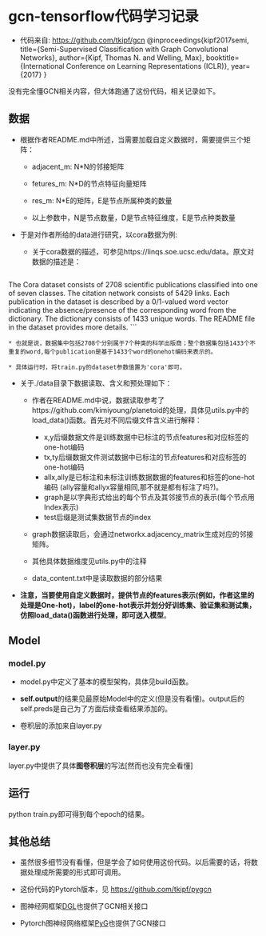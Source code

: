# gcn-tensorflow代码学习记录

* 代码来自: https://github.com/tkipf/gcn
@inproceedings{kipf2017semi,
  title={Semi-Supervised Classification with Graph Convolutional Networks},
  author={Kipf, Thomas N. and Welling, Max},
  booktitle={International Conference on Learning Representations (ICLR)},
  year={2017}
}

没有完全懂GCN相关内容，但大体跑通了这份代码，相关记录如下。

## 数据

* 根据作者README.md中所述，当需要加载自定义数据时，需要提供三个矩阵：

    * adjacent_m: N*N的邻接矩阵
    
    * fetures_m: N*D的节点特征向量矩阵
    
    * res_m: N*E的矩阵，E是节点所属种类的数量
    
    * 以上参数中，N是节点数量，D是节点特征维度，E是节点种类数量

* 于是对作者所给的data进行研究，以cora数据为例:

    * 关于cora数据的描述，可参见https://linqs.soe.ucsc.edu/data。原文对数据的描述是：
    
    ```angular2html
The Cora dataset consists of 2708 scientific publications classified into one of seven classes. The citation network consists of 5429 links. Each publication in the dataset is described by a 0/1-valued word vector indicating the absence/presence of the corresponding word from the dictionary. The dictionary consists of 1433 unique words. The README file in the dataset provides more details. 
    ```
    
    * 也就是说，数据集中包括2708个分别属于7个种类的科学出版商；整个数据集包括1433个不重复的word,每个publication是基于1433个word的onehot编码来表示的。
    
    * 具体运行时，将train.py的dataset参数值置为'cora'即可。
    
* 关于./data目录下数据读取、含义和预处理如下：
    
    * 作者在README.md中说，数据读取参考了https://github.com/kimiyoung/planetoid的处理，具体见utils.py中的load_data()函数。首先对不同后缀文件含义进行解释：
    
        * x,y后缀数据文件是训练数据中已标注的节点features和对应标签的one-hot编码
        * tx,ty后缀数据文件测试数据中已标注的节点features和对应标签的one-hot编码
        * allx,ally是已标注和未标注训练数据数据的features和标签的one-hot编码 (ally容量和allyx容量相同,那不就是都有标注了吗?)。
        * graph是以字典形式给出的每个节点及其邻接节点的表示(每个节点用Index表示)
        * test后缀是测试集数据节点的index
    
    * graph数据读取后，会通过networkx.adjacency_matrix生成对应的邻接矩阵。
    
    * 其他具体数据维度见utils.py中的注释
    * data_content.txt中是读取数据的部分结果
    
* **注意，当要使用自定义数据时，提供节点的features表示(例如，作者这里的处理是One-hot)，label的one-hot表示并划分好训练集、验证集和测试集，仿照load_data()函数进行处理，即可送入模型**。
                

## Model

### model.py

* model.py中定义了基本的模型架构，具体见build函数。

* **self.output**的结果见最原始Model中的定义(但是没有看懂)。output后的self.preds是自己为了方面后续查看结果添加的。

* 卷积层的添加来自layer.py


### layer.py

layer.py中提供了具体**图卷积层**的写法[然而也没有完全看懂]


## 运行

python train.py即可得到每个epoch的结果。

## 其他总结

* 虽然很多细节没有看懂，但是学会了如何使用这份代码。以后需要的话，将数据处理成所需要的形式即可调用。

* 这份代码的Pytorch版本，见 https://github.com/tkipf/pygcn

* 图神经网框架[DGL](https://docs.dgl.ai/install/index.html)也提供了GCN相关接口

* Pytorch图神经网络框架[PyG](https://github.com/rusty1s/pytorch_geometric)也提供了GCN接口